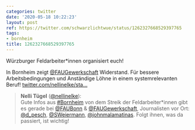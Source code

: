 ```yaml
---
categories: twitter
date: '2020-05-18 10:22:23'
layout: post
ref: https://twitter.com/schwarzlichtwue/status/1262327668529397765
tags:
- bornheim
title: 1262327668529397765
---
```

Würzburger Feldarbeiter\*innen organisiert euch!



In Bornheim zeigt [@FAUGewerkschaft](https://twitter.com/FAUGewerkschaft)  Widerstand. Für bessere Arbeitsbedingungen und Anständige Löhne in einem systemrelevanten Beruf! [twitter.com/nellinelke/sta…](https://twitter.com/nellinelke/status/1262313772586340352)
> <b>Nelli Tügel</b> ([@nellinelke](https://twitter.com/nellinelke)):  
>Gute Infos aus [#Bornheim](/t/bornheim) von dem Streik der Feldarbeiter\*innen gibt es gerade bei [@FAUBonn](https://twitter.com/FAUBonn) &amp; [@FAUGewerkschaft](https://twitter.com/FAUGewerkschaft), Journalisten vor Ort: [@d_pesch](https://twitter.com/d_pesch), [@SWeiermann](https://twitter.com/SWeiermann), [@johnmalamatinas](https://twitter.com/johnmalamatinas). Folgt ihnen, was da passiert, ist wichtig!  

